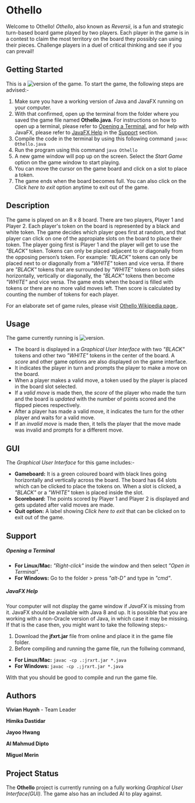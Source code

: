 # Othello
Welcome to Othello! *Othello*, also known as *Reversii*, is a fun and strategic turn-based board game played by two players. 
Each player in the game is in a contest to claim the most territory on the board they possibly can using their pieces. Challenge
players in a duel of critical thinking and see if you can prevail!

## Getting Started
This is a ![version](https://img.shields.io/badge/version-GUI-green.svg?style=flat-square) of the game. To start the game, the
following steps are advised:-
1. Make sure you have a working version of Java and JavaFX running on your computer.
2. With that confirmed, open up the terminal from the folder where you saved the game file named **Othello.java**. For instructions on how to open up a terminal, please refer to [Opening a Terminal](#opening-a-terminal), and for help with JavaFX, please refer to [JavaFX Help](#javafx-help) in the [Support](#support) section.
3. Compile the code in the terminal by using this following command ```javac Othello.java```
4. Run the program using this command ```java Othello```
5. A new game window will pop up on the screen. Select the *Start Game* option on the game window to start playing.
6. You can move the cursor on the game board and click on a slot to place a token.
7. The game ends when the board becomes full. You can also click on the *Click here to exit* option anytime to exit out of the game.

## Description
The game is played on an 8 x 8 board. There are two players, Player 1 and Player 2. Each player's token on the board is represented by a black and white token. The game decides which player goes first at random, and that player can click on one of the appropiate slots on the board to place their token. The player going first is Player 1 and the player will get to use the *"BLACK"* token. Tokens can only be placed adjacent to or diagonally from the opposing person’s token. For example: *"BLACK"* tokens can only be placed next to or diagonally from a *"WHITE"* token and vice versa. If there are *"BLACK"* tokens that are surrounded by *"WHITE"* tokens on both sides horizontally, vertically or diagonally, the *"BLACK"* tokens then become *"WHITE"* and vice versa. The game ends when the board is filled with tokens or there are no more valid moves left. Then score is calculated by counting the number of tokens for each player.

For an elaborate set of game rules, please visit [Othello Wikipedia page ](https://en.wikipedia.org/wiki/Reversi).

## Usage
The game currently running is ![version](https://img.shields.io/badge/version-GUI-green.svg?style=flat-square).
- The board is displayed in a *Graphical User Interface* with two *"BLACK"* tokens and other two *"WHITE"* tokens in the center of the board. A *score* and other game options are also displayed on the game interface.
- It indicates the player in turn and prompts the player to make a move on the board.
- When a player makes a valid move, a token used by the player is placed in the board slot selected.
- If a *valid move* is made then, the *score* of the player who made the turn and the board is *updated* with the number of points scored and the flipped pieces respectively.
- After a player has made a valid move, it indicates the turn for the other player and waits for a valid move.
- If an *invalid move* is made then, it tells the player that the move made was invalid and prompts for a different move. 

## GUI
The *Graphical User Interface* for this game includes:-
- **Gameboard:** It is a green coloured board with black lines going horizontally and vertically across the board. The board has 64 slots which can be clicked to place the tokens on. When a slot is clicked, a *"BLACK"* or a *"WHITE"* token is placed inside the slot.
- **Scoreboard:** The points scored by Player 1 and Player 2 is displayed and gets updated after valid moves are made.
- **Quit option:** A label showing *Click here to exit* that can be clicked on to exit out of the game.

## Support
##### Opening a Terminal
- **For Linux/Mac:** *"Right-click"* inside the window and then select *"Open in Terminal"*.
- **For Windows:** Go to the folder > press *"alt-D"* and type in *"cmd"*.

##### JavaFX Help
Your computer will not display the game window if *JavaFX* is missing from it. JavaFX should be available with Java 8 and up. It is possible that you are working with a non-Oracle version of Java, in which case it may be missing. If that is the case then, you might want to take the following steps:-
1. Download the **jfxrt.jar** file from online and place it in the game file folder.
2. Before compiling and running the game file, run the follwing command,
- **For Linux/Mac:** ```javac -cp .:jrxrt.jar *.java```
- **For Windows:**  ```javac -cp .;jrxrt.jar *.java```

With that you should be good to compile and run the game file.


## Authors
**Vivian Huynh** - Team Leader

**Himika Dastidar**

**Jayoo Hwang**

**Al Mahmud Dipto**

**Miguel Merin**

## Project Status
The **Othello** project is currently running on a fully working *Graphical User Interface(GUI)*. The game also has an included AI to play against.
